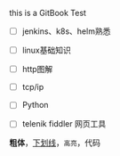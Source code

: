 this is a GitBook Test







- [ ] jenkins、k8s、helm熟悉
- [ ] linux基础知识
- [ ] http图解
- [ ] tcp/ip
- [ ] Python

- [ ] telenik fiddler 网页工具






**粗体**，<u>下划线</u>，`高亮`，代码